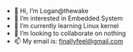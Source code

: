 - 👋 Hi, I’m Logan@thewake
- 👀 I’m interested in Embedded System
- 🌱 I’m currently learning Linux kernel
- 💞️ I’m looking to collaborate on nothing
- 📫 My email is: finallyfeel@gmail.com

<!---
thewake/thewake is a ✨ special ✨ repository because its `README.md` (this file) appears on your GitHub profile.
You can click the Preview link to take a look at your changes.
--->
